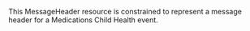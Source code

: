 This MessageHeader resource is constrained to represent a message header for a Medications Child Health event.